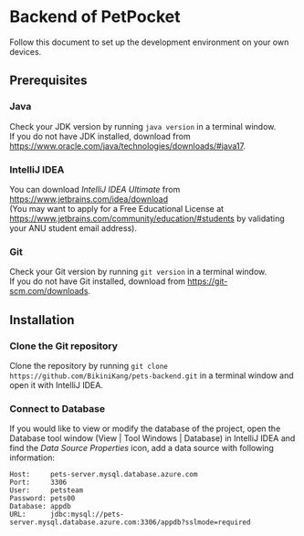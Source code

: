 # Backend of PetPocket
Follow this document to set up the development environment on your own devices. 
## Prerequisites
### Java
Check your JDK version by running ```java version``` in a terminal window.\
If you do not have JDK installed, download from https://www.oracle.com/java/technologies/downloads/#java17.
### IntelliJ IDEA
You can download *IntelliJ IDEA Ultimate* from https://www.jetbrains.com/idea/download \
(You may want to apply for a Free Educational License at https://www.jetbrains.com/community/education/#students by validating your ANU student email address).
### Git
Check your Git version by running ```git version``` in a terminal window.\
If you do not have Git installed, download from https://git-scm.com/downloads.
## Installation
### Clone the Git repository
Clone the repository by running ```git clone https://github.com/BikiniKang/pets-backend.git``` in a terminal window and open it with IntelliJ IDEA. 
### Connect to Database
If you would like to view or modify the database of the project, open the Database tool window (View | Tool Windows | Database) in IntelliJ IDEA and find the *Data Source Properties* icon, add a data source with following information:
```
Host:     pets-server.mysql.database.azure.com
Port:     3306
User:     petsteam
Password: pets00
Database: appdb
URL:      jdbc:mysql://pets-server.mysql.database.azure.com:3306/appdb?sslmode=required
```
